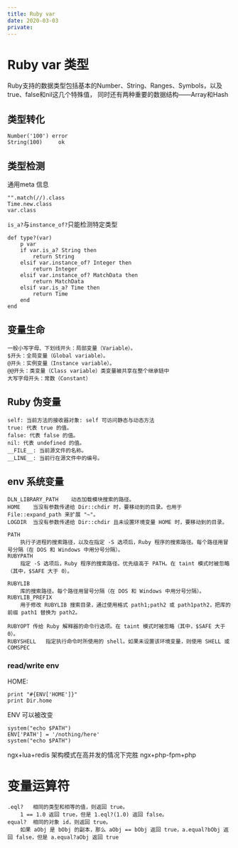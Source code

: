 ```yaml
---
title: Ruby var
date: 2020-03-03
private: 
---
```

# Ruby var 类型
Ruby支持的数据类型包括基本的Number、String、Ranges、Symbols，以及true、false和nil这几个特殊值，
同时还有两种重要的数据结构——Array和Hash

## 类型转化

    Number('100') error
    String(100)     ok

## 类型检测
通用meta 信息

    "".match(//).class
    Time.new.class
    var.class

`is_a?`与`instance_of?`只能检测特定类型

    def type?(var)
        p var
        if var.is_a? String then
            return String
        elsif var.instance_of? Integer then
            return Integer
        elsif var.instance_of? MatchData then
            return MatchData
        elsif var.is_a? Time then
            return Time
        end
    end

## 变量生命
    一般小写字母、下划线开头：局部变量（Variable）。
    $开头：全局变量（Global variable）。
    @开头：实例变量（Instance variable）。
    @@开头：类变量（Class variable）类变量被共享在整个继承链中
    大写字母开头：常数（Constant）

## Ruby 伪变量

    self: 当前方法的接收器对象: self 可访问静态与动态方法
    true: 代表 true 的值。
    false: 代表 false 的值。
    nil: 代表 undefined 的值。
    __FILE__: 当前源文件的名称。
    __LINE__: 当前行在源文件中的编号。

## env 系统变量
    DLN_LIBRARY_PATH	动态加载模块搜索的路径。
    HOME	当没有参数传递给 Dir::chdir 时，要移动到的目录。也用于 File::expand_path 来扩展 "~"。
    LOGDIR	当没有参数传递给 Dir::chdir 且未设置环境变量 HOME 时，要移动到的目录。

    PATH	
        执行子进程的搜索路径，以及在指定 -S 选项后，Ruby 程序的搜索路径。每个路径用冒号分隔（在 DOS 和 Windows 中用分号分隔）。
    RUBYPATH	
        指定 -S 选项后，Ruby 程序的搜索路径。优先级高于 PATH。在 taint 模式时被忽略（其中，$SAFE 大于 0）。

    RUBYLIB	
        库的搜索路径。每个路径用冒号分隔（在 DOS 和 Windows 中用分号分隔）。
    RUBYLIB_PREFIX	
        用于修改 RUBYLIB 搜索目录，通过使用格式 path1;path2 或 path1path2，把库的前缀 path1 替换为 path2。

    RUBYOPT	传给 Ruby 解释器的命令行选项。在 taint 模式时被忽略（其中，$SAFE 大于 0）。
    RUBYSHELL	指定执行命令时所使用的 shell。如果未设置该环境变量，则使用 SHELL 或 COMSPEC

### read/write env
HOME:

    print "#{ENV['HOME']}"
    print Dir.home

ENV 可以被改变

    system("echo $PATH")
    ENV['PATH'] = '/nothing/here'
    system("echo $PATH")

ngx+lua+redis 架构模式在高并发的情况下完胜 ngx+php-fpm+php

# 变量运算符
    .eql?	相同的类型和相等的值，则返回 true。	
        1 == 1.0 返回 true，但是 1.eql?(1.0) 返回 false。
    equal?	相同的对象 id，则返回 true。	
        如果 aObj 是 bObj 的副本，那么 aObj == bObj 返回 true，a.equal?bObj 返回 false，但是 a.equal?aObj 返回 true
